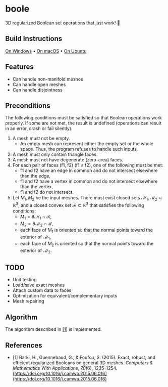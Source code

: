 # boole

3D regularized Boolean set operations that just work! 🙌

## Build Instructions

[On Windows](docs/build-windows.md) • [On macOS](docs/build-macos.md) • [On Ubuntu](docs/build-ubuntu.md)

## Features

- Can handle non-manifold meshes
- Can handle open meshes
- Can handle disjointness

## Preconditions

The following conditions must be satisfied so that Boolean operations work properly. If some are not met, the result is undefined (operations can result in an error, crash or fail silently).

1. A mesh must not be empty.
   - An empty mesh can represent either the empty set or the whole space. Thus, the program refuses to handle such inputs.
1. A mesh must only contain triangle faces.
1. A mesh must not have degenerate (zero-area) faces.
1. For each pair of faces (f1, f2) (f1 ≠ f2), one of the following must be met:
   - f1 and f2 have an edge in common and do not intersect elsewhere than the edge,
   - f1 and f2 have a vertex in common and do not intersect elsewhere than the vertex,
   - f1 and f2 do not intersect.
1. Let $M_1, M_2$ be the input meshes. There must exist closed sets $\mathcal{M}_1, \mathcal{M}_2 ⊂ ℝ^3$, and a closed convex set $\mathcal{R} ⊂ ℝ^3$ that satisfies the following conditions:
   - $M_1 = ∂\mathcal{M}_1 ∩ \mathcal{R}$,
   - $M_2 = ∂\mathcal{M}_2 ∩ \mathcal{R}$,
   - each face of $M_1$ is oriented so that the normal points toward the exterior of $\mathcal{M}_1$,
   - each face of $M_2$ is oriented so that the normal points toward the exterior of $\mathcal{M}_2$.

## TODO

- Unit testing
- Load/save exact meshes
- Attach custom data to faces
- Optimization for equivalent/complementary inputs
- Mesh repairing

## Algorithm

The algorithm described in [[1]](#1) is implemented.

## References

- <a id="1">[1]</a> Barki, H., Guennebaud, G., & Foufou, S. (2015). Exact, robust, and efficient regularized Booleans on general 3D meshes. _Computers & Mathematics With Applications_, _70_(6), 1235–1254. [https://doi.org/10.1016/j.camwa.2015.06.016](https://doi.org/10.1016/j.camwa.2015.06.016)
